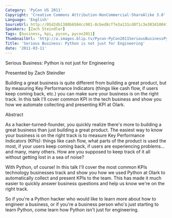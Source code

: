 ```yaml
---
Category: 'PyCon US 2011'
Copyright: 'Creative Commons Attribution-NonCommercial-ShareAlike 3.0'
Language: 'English'
SourceUrl: http://05d2db1380b6504cc981-8cbed8cf7e3a131cd8f1c3e383d10041.r93.cf2.rackcdn.com/pycon-us-2011/444_serious-business-python-is-not-just-for-engineering.mp4
Speakers: [Zach Steindler]
Tags: [business, kpi, pycon, pycon2011]
ThumbnailUrl: 'http://a.images.blip.tv/Pycon-PyCon2011SeriousBusinessPythonIsNotJustForEngineering609.png'
Title: 'Serious Business: Python is not just for Engineering'
date: '2011-03-11'
---
```

Serious Business: Python is not just for Engineering

Presented by Zach Steindler

Building a great business is quite different from building a great product,
but by measuring Key Performance Indicators (things like cash flow, if users
keep coming back, etc.) you can make sure your business is on the right track.
In this talk I'll cover common KPI in the tech business and show you how we
automate collecting and presenting KPI at Olark.

Abstract

As a hacker-turned-founder, you quickly realize there's more to building a
great business than just building a great product. The easiest way to know
your business is on the right track is to measure Key Performance Indicators
(KPIs): things like cash flow, what parts of the product is used the most, if
your users keep coming back, if users are experiencing problems... and many,
many others. How are you supposed to keep track of it all without getting lost
in a sea of noise?

With Python, of course! In this talk I'll cover the most common KPIs
technology businesses track and show you how we used Python at Olark to
automatically collect and present KPIs to the team. This has made it much
easier to quickly answer business questions and help us know we're on the
right track.

So if you're a Python hacker who would like to learn more about how to
engineer a business, or if you're a business person who's just starting to
learn Python, come learn how Python isn't just for engineering.
